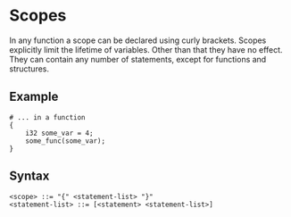 # Scopes

In any function a scope can be declared using curly brackets. Scopes explicitly limit the lifetime of variables.
Other than that they have no effect. They can contain any number of statements, except for functions and structures.

## Example

```
# ... in a function
{
    i32 some_var = 4;
    some_func(some_var);
}
```

## Syntax

```
<scope> ::= "{" <statement-list> "}"
<statement-list> ::= [<statement> <statement-list>]
```
